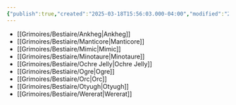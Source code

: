 ```yaml
---
{"publish":true,"created":"2025-03-18T15:56:03.000-04:00","modified":"2025-03-18T15:56:03.000-04:00","cssclasses":""}
---
```



- [[Grimoires/Bestiaire/Ankheg\|Ankheg]]
- [[Grimoires/Bestiaire/Manticore\|Manticore]]
- [[Grimoires/Bestiaire/Mimic\|Mimic]]
- [[Grimoires/Bestiaire/Minotaure\|Minotaure]]
- [[Grimoires/Bestiaire/Ochre Jelly\|Ochre Jelly]]
- [[Grimoires/Bestiaire/Ogre\|Ogre]]
- [[Grimoires/Bestiaire/Orc\|Orc]]
- [[Grimoires/Bestiaire/Otyugh\|Otyugh]]
- [[Grimoires/Bestiaire/Wererat\|Wererat]]

